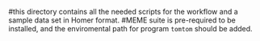 #this directory contains all the needed scripts for the workflow and a sample data set in Homer format.
#MEME suite is pre-required to be installed, and the enviromental path for program `tomtom` should be added.
